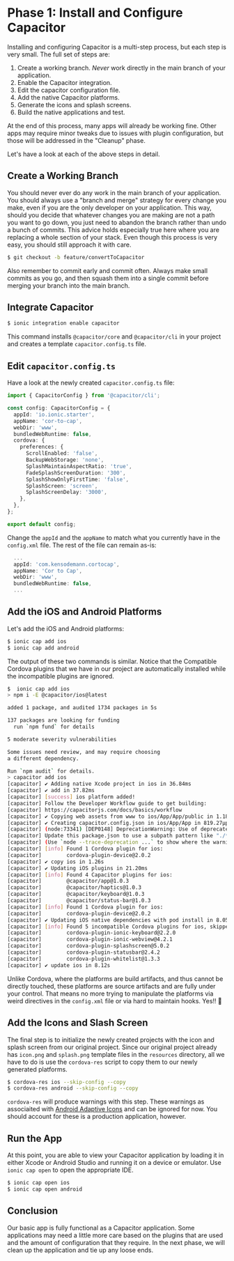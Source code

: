 # Phase 1: Install and Configure Capacitor

Installing and configuring Capacitor is a multi-step process, but each step is very small. The full set of steps are:

1. Create a working branch. _Never_ work directly in the main branch of your application.
1. Enable the Capacitor integration.
1. Edit the capacitor configuration file.
1. Add the native Capacitor platforms.
1. Generate the icons and splash screens.
1. Build the native applications and test.

At the end of this process, many apps will already be working fine. Other apps may require minor tweaks due to issues with plugin configuration, but those will be addressed in the "Cleanup" phase.

Let's have a look at each of the above steps in detail.

## Create a Working Branch

You should never ever do any work in the main branch of your application. You should always use a "branch and merge" strategy for every change you make, even if you are the only developer on your application. This way, should you decide that whatever changes you are making are not a path you want to go down, you just need to abandon the branch rather than undo a bunch of commits. This advice holds especially true here where you are replacing a whole section of your stack. Even though this process is very easy, you should still approach it with care.

```bash
$ git checkout -b feature/convertToCapacitor
```

Also remember to commit early and commit often. Always make small commits as you go, and then squash them into a single commit before merging your branch into the main branch.

## Integrate Capacitor

```bash
$ ionic integration enable capacitor
```

This command installs `@capacitor/core` and `@capacitor/cli` in your project and creates a template `capacitor.config.ts` file.

## Edit `capacitor.config.ts`

Have a look at the newly created `capacitor.config.ts` file:

```typescript
import { CapacitorConfig } from '@capacitor/cli';

const config: CapacitorConfig = {
  appId: 'io.ionic.starter',
  appName: 'cor-to-cap',
  webDir: 'www',
  bundledWebRuntime: false,
  cordova: {
    preferences: {
      ScrollEnabled: 'false',
      BackupWebStorage: 'none',
      SplashMaintainAspectRatio: 'true',
      FadeSplashScreenDuration: '300',
      SplashShowOnlyFirstTime: 'false',
      SplashScreen: 'screen',
      SplashScreenDelay: '3000',
    },
  },
};

export default config;
```

Change the `appId` and the `appName` to match what you currently have in the `config.xml` file. The rest of the file can remain as-is:

```typescript
  ...
  appId: 'com.kensodemann.cortocap',
  appName: 'Cor to Cap',
  webDir: 'www',
  bundledWebRuntime: false,
  ...
```

## Add the iOS and Android Platforms

Let's add the iOS and Android platforms:

```bash
$ ionic cap add ios
$ ionic cap add android
```

The output of these two commands is similar. Notice that the Compatible Cordova plugins that we have in our project are automatically installed while the incompatible plugins are ignored.

```bash
$  ionic cap add ios
> npm i -E @capacitor/ios@latest

added 1 package, and audited 1734 packages in 5s

137 packages are looking for funding
  run `npm fund` for details

5 moderate severity vulnerabilities

Some issues need review, and may require choosing
a different dependency.

Run `npm audit` for details.
> capacitor add ios
[capacitor] ✔ Adding native Xcode project in ios in 36.84ms
[capacitor] ✔ add in 37.82ms
[capacitor] [success] ios platform added!
[capacitor] Follow the Developer Workflow guide to get building:
[capacitor] https://capacitorjs.com/docs/basics/workflow
[capacitor] ✔ Copying web assets from www to ios/App/App/public in 1.18s
[capacitor] ✔ Creating capacitor.config.json in ios/App/App in 819.27μp
[capacitor] (node:73341) [DEP0148] DeprecationWarning: Use of deprecated folder mapping "./" in the "exports" field module resolution of the package at /Users/ken/Projects/Training/cor-to-cap/node_modules/tslib/package.json.
[capacitor] Update this package.json to use a subpath pattern like "./*".
[capacitor] (Use `node --trace-deprecation ...` to show where the warning was created)
[capacitor] [info] Found 1 Cordova plugin for ios:
[capacitor]        cordova-plugin-device@2.0.2
[capacitor] ✔ copy ios in 1.26s
[capacitor] ✔ Updating iOS plugins in 21.20ms
[capacitor] [info] Found 4 Capacitor plugins for ios:
[capacitor]        @capacitor/app@1.0.3
[capacitor]        @capacitor/haptics@1.0.3
[capacitor]        @capacitor/keyboard@1.0.3
[capacitor]        @capacitor/status-bar@1.0.3
[capacitor] [info] Found 1 Cordova plugin for ios:
[capacitor]        cordova-plugin-device@2.0.2
[capacitor] ✔ Updating iOS native dependencies with pod install in 8.05s
[capacitor] [info] Found 5 incompatible Cordova plugins for ios, skipped install:
[capacitor]        cordova-plugin-ionic-keyboard@2.2.0
[capacitor]        cordova-plugin-ionic-webview@4.2.1
[capacitor]        cordova-plugin-splashscreen@5.0.2
[capacitor]        cordova-plugin-statusbar@2.4.2
[capacitor]        cordova-plugin-whitelist@1.3.3
[capacitor] ✔ update ios in 8.12s
```

Unlike Cordova, where the platforms are build artifacts, and thus cannot be directly touched, these platforms are source artifacts and are fully under your control. That means no more trying to manipulate the platforms via weird directives in the `config.xml` file or via hard to maintain hooks. Yes!! 🎉

## Add the Icons and Slash Screen

The final step is to initialize the newly created projects with the icon and splash screen from our original project. Since our original project already has `icon.png` and `splash.png` template files in the `resources` directory, all we have to do is use the `cordova-res` script to copy them to our newly generated platforms.

```bash
$ cordova-res ios --skip-config --copy
$ cordova-res android --skip-config --copy
```

`cordova-res` will produce warnings with this step. These warnings as associaited with <a href="https://github.com/ionic-team/cordova-res#adaptive-icons">Android Adaptive Icons</a> and can be ignored for now. You should account for these is a production application, however.

## Run the App

At this point, you are able to view your Capacitor application by loading it in either Xcode or Android Studio and running it on a device or emulator. Use `ionic cap open` to open the appropriate IDE.

```bash
$ ionic cap open ios
$ ionic cap open android
```

## Conclusion

Our basic app is fully functional as a Capacitor application. Some applications may need a little more care based on the plugins that are used and the amount of configuration that they require. In the next phase, we will clean up the application and tie up any loose ends.
